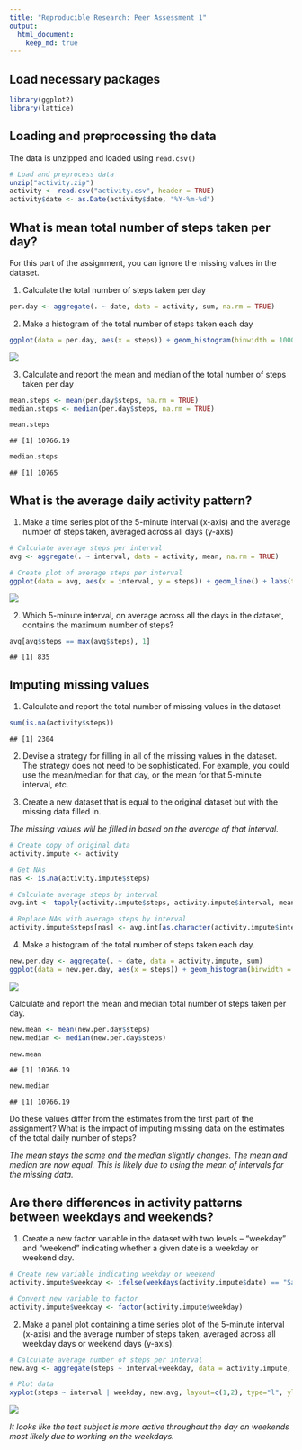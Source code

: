 ```yaml
---
title: "Reproducible Research: Peer Assessment 1"
output: 
  html_document:
    keep_md: true
---
```

## Load necessary packages

```r
library(ggplot2)
library(lattice)
```

## Loading and preprocessing the data
The data is unzipped and loaded using `read.csv()`    

```r
# Load and preprocess data
unzip("activity.zip")
activity <- read.csv("activity.csv", header = TRUE)
activity$date <- as.Date(activity$date, "%Y-%m-%d")
```



## What is mean total number of steps taken per day?
For this part of the assignment, you can ignore the missing values in the dataset.  

1. Calculate the total number of steps taken per day 

```r
per.day <- aggregate(. ~ date, data = activity, sum, na.rm = TRUE)
```


2. Make a histogram of the total number of steps taken each day  

```r
ggplot(data = per.day, aes(x = steps)) + geom_histogram(binwidth = 1000, color = "white") + labs(title = "Total Number of Steps Per Day", x = "Total Steps", y = "Frequency")
```

![](PA1_template_files/figure-html/hist-1.png)<!-- -->


3. Calculate and report the mean and median of the total number of steps taken per day 

```r
mean.steps <- mean(per.day$steps, na.rm = TRUE)
median.steps <- median(per.day$steps, na.rm = TRUE)
```

```r
mean.steps
```

```
## [1] 10766.19
```

```r
median.steps
```

```
## [1] 10765
```



## What is the average daily activity pattern?
1. Make a time series plot of the 5-minute interval (x-axis) and the average number of steps taken, averaged across all days (y-axis)  

```r
# Calculate average steps per interval
avg <- aggregate(. ~ interval, data = activity, mean, na.rm = TRUE)

# Create plot of average steps per interval
ggplot(data = avg, aes(x = interval, y = steps)) + geom_line() + labs(title = "Average Steps Per Interval", x = "Interval", y = "Steps")
```

![](PA1_template_files/figure-html/avg-1.png)<!-- -->


2. Which 5-minute interval, on average across all the days in the dataset, contains the maximum number of steps?

```r
avg[avg$steps == max(avg$steps), 1]
```

```
## [1] 835
```



## Imputing missing values
1. Calculate and report the total number of missing values in the dataset

```r
sum(is.na(activity$steps))
```

```
## [1] 2304
```

2. Devise a strategy for filling in all of the missing values in the dataset. The strategy does not need to be sophisticated. For example, you could use the mean/median for that day, or the mean for that 5-minute interval, etc. 

3. Create a new dataset that is equal to the original dataset but with the missing data filled in. 

*The missing values will be filled in based on the average of that interval.*


```r
# Create copy of original data
activity.impute <- activity

# Get NAs
nas <- is.na(activity.impute$steps)

# Calculate average steps by interval
avg.int <- tapply(activity.impute$steps, activity.impute$interval, mean, na.rm = TRUE)

# Replace NAs with average steps by interval
activity.impute$steps[nas] <- avg.int[as.character(activity.impute$interval[nas])]
```


4. Make a histogram of the total number of steps taken each day.

```r
new.per.day <- aggregate(. ~ date, data = activity.impute, sum)
ggplot(data = new.per.day, aes(x = steps)) + geom_histogram(binwidth = 1000, color = "white") + labs(title = "Total Number of Steps Per Day", x = "Total Steps", y = "Frequency")
```

![](PA1_template_files/figure-html/newhist-1.png)<!-- -->


Calculate and report the mean and median total number of steps taken per day.

```r
new.mean <- mean(new.per.day$steps)
new.median <- median(new.per.day$steps)
```


```r
new.mean
```

```
## [1] 10766.19
```

```r
new.median
```

```
## [1] 10766.19
```

Do these values differ from the estimates from the first part of the assignment? What is the impact of imputing missing data on the estimates of the total daily number of steps?  
  
*The mean stays the same and the median slightly changes. The mean and median are now equal. This is likely due to using the mean of intervals for the missing data.* 



## Are there differences in activity patterns between weekdays and weekends?
1. Create a new factor variable in the dataset with two levels – “weekday” and “weekend” indicating whether a given date is a weekday or weekend day.

```r
# Create new variable indicating weekday or weekend
activity.impute$weekday <- ifelse(weekdays(activity.impute$date) == "Saturday" | weekdays(activity.impute$date) == "Sunday", "weekend", "weekday")

# Convert new variable to factor
activity.impute$weekday <- factor(activity.impute$weekday)
```


2. Make a panel plot containing a time series plot of the 5-minute interval (x-axis) and the average number of steps taken, averaged across all weekday days or weekend days (y-axis).

```r
# Calculate average number of steps per interval
new.avg <- aggregate(steps ~ interval+weekday, data = activity.impute, mean)

# Plot data
xyplot(steps ~ interval | weekday, new.avg, layout=c(1,2), type="l", ylab = "Number of Steps", xlab = "Interval")
```

![](PA1_template_files/figure-html/panel-1.png)<!-- -->

*It looks like the test subject is more active throughout the day on weekends most likely due to working on the weekdays.*
